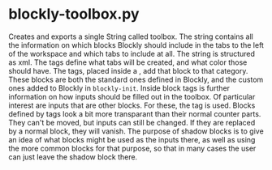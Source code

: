 # blockly-toolbox.py

Creates and exports a single String called toolbox.
The string contains all the information on which blocks Blockly should include in the tabs to the left of the workspace
and which tabs to include at all.
The string is structured as xml.
The <category> tags define what tabs will be created, and what color those should have.
The <block> tags, placed inside a <category>, add that block to that category.
These blocks are both the standard ones defined in Blockly, and the custom ones added to Blockly in `blockly-init`.
Inside block tags is further information on how inputs should be filled out in the toolbox.
Of particular interest are inputs that are other blocks. For these, the  <shadow> tag is used.
Blocks defined by <shadow> tags look a bit more transparant than their normal counter parts.
They can't be moved, but inputs can still be changed. If they are replaced by a normal block, they will vanish.
The purpose of shadow blocks is to give an idea of what blocks might be used as the inputs there,
as well as using the more common blocks for that purpose, so that in many cases the user can just leave the shadow block there.
